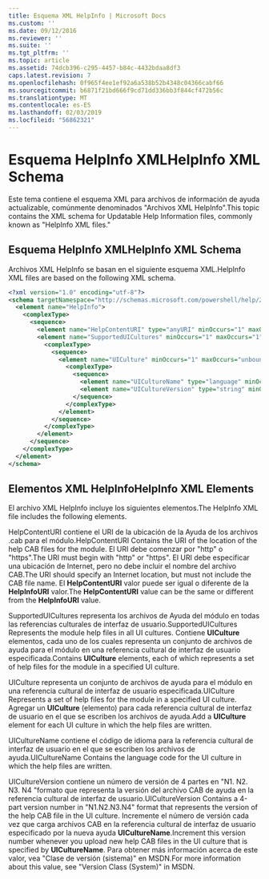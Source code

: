 ```yaml
---
title: Esquema XML HelpInfo | Microsoft Docs
ms.custom: ''
ms.date: 09/12/2016
ms.reviewer: ''
ms.suite: ''
ms.tgt_pltfrm: ''
ms.topic: article
ms.assetid: 74dcb396-c295-4457-b84c-4432bdaa8df3
caps.latest.revision: 7
ms.openlocfilehash: 0f965f4ee1ef92a6a538b52b4348c04366cabf66
ms.sourcegitcommit: b6871f21bd666f9cd71dd336bb3f844cf472b56c
ms.translationtype: MT
ms.contentlocale: es-ES
ms.lasthandoff: 02/03/2019
ms.locfileid: "56862321"
---
```

# <a name="helpinfo-xml-schema"></a><span data-ttu-id="63a0d-102">Esquema HelpInfo XML</span><span class="sxs-lookup"><span data-stu-id="63a0d-102">HelpInfo XML Schema</span></span>

<span data-ttu-id="63a0d-103">Este tema contiene el esquema XML para archivos de información de ayuda actualizable, comúnmente denominados "Archivos XML HelpInfo".</span><span class="sxs-lookup"><span data-stu-id="63a0d-103">This topic contains the XML schema for Updatable Help Information files, commonly known as "HelpInfo XML files."</span></span>

## <a name="helpinfo-xml-schema"></a><span data-ttu-id="63a0d-104">Esquema HelpInfo XML</span><span class="sxs-lookup"><span data-stu-id="63a0d-104">HelpInfo XML Schema</span></span>

<span data-ttu-id="63a0d-105">Archivos XML HelpInfo se basan en el siguiente esquema XML.</span><span class="sxs-lookup"><span data-stu-id="63a0d-105">HelpInfo XML files are based on the following XML schema.</span></span>

```xml
<?xml version="1.0" encoding="utf-8"?>
<schema targetNamespace="http://schemas.microsoft.com/powershell/help/2010/05" xmlns="http://www.w3.org/2001/XMLSchema">
  <element name="HelpInfo">
    <complexType>
      <sequence>
        <element name="HelpContentURI" type="anyURI" minOccurs="1" maxOccurs="1" />
        <element name="SupportedUICultures" minOccurs="1" maxOccurs="1">
          <complexType>
            <sequence>
              <element name="UICulture" minOccurs="1" maxOccurs="unbounded">
                <complexType>
                  <sequence>
                    <element name="UICultureName" type="language" minOccurs="1" maxOccurs="1" />
                    <element name="UICultureVersion" type="string" minOccurs="1" maxOccurs="1" />
                  </sequence>
                </complexType>
              </element>
            </sequence>
          </complexType>
        </element>
      </sequence>
    </complexType>
  </element>
</schema>
```

## <a name="helpinfo-xml-elements"></a><span data-ttu-id="63a0d-106">Elementos XML HelpInfo</span><span class="sxs-lookup"><span data-stu-id="63a0d-106">HelpInfo XML Elements</span></span>

<span data-ttu-id="63a0d-107">El archivo XML HelpInfo incluye los siguientes elementos.</span><span class="sxs-lookup"><span data-stu-id="63a0d-107">The HelpInfo XML file includes the following elements.</span></span>

<span data-ttu-id="63a0d-108">HelpContentURI contiene el URI de la ubicación de la Ayuda de los archivos .cab para el módulo.</span><span class="sxs-lookup"><span data-stu-id="63a0d-108">HelpContentURI Contains the URI of the location of the help CAB files for the module.</span></span> <span data-ttu-id="63a0d-109">El URI debe comenzar por "http" o "https".</span><span class="sxs-lookup"><span data-stu-id="63a0d-109">The URI must begin with "http" or "https".</span></span> <span data-ttu-id="63a0d-110">El URI debe especificar una ubicación de Internet, pero no debe incluir el nombre del archivo CAB.</span><span class="sxs-lookup"><span data-stu-id="63a0d-110">The URI should specify an Internet location, but must not include the CAB file name.</span></span> <span data-ttu-id="63a0d-111">El **HelpContentURI** valor puede ser igual o diferente de la **HelpInfoURI** valor.</span><span class="sxs-lookup"><span data-stu-id="63a0d-111">The **HelpContentURI** value can be the  same or different from the **HelpInfoURI** value.</span></span>

<span data-ttu-id="63a0d-112">SupportedUICultures representa los archivos de Ayuda del módulo en todas las referencias culturales de interfaz de usuario.</span><span class="sxs-lookup"><span data-stu-id="63a0d-112">SupportedUICultures Represents the module help files in all UI cultures.</span></span> <span data-ttu-id="63a0d-113">Contiene **UICulture** elementos, cada uno de los cuales representa un conjunto de archivos de ayuda para el módulo en una referencia cultural de interfaz de usuario especificada.</span><span class="sxs-lookup"><span data-stu-id="63a0d-113">Contains **UICulture** elements, each of which represents a set of help files for the module in a specified UI culture.</span></span>

<span data-ttu-id="63a0d-114">UICulture representa un conjunto de archivos de ayuda para el módulo en una referencia cultural de interfaz de usuario especificada.</span><span class="sxs-lookup"><span data-stu-id="63a0d-114">UICulture Represents a set of help files for the module in a specified UI culture.</span></span> <span data-ttu-id="63a0d-115">Agregar un **UICulture** (elemento) para cada referencia cultural de interfaz de usuario en el que se escriben los archivos de ayuda.</span><span class="sxs-lookup"><span data-stu-id="63a0d-115">Add a **UICulture** element for each UI culture in which the help files are written.</span></span>

<span data-ttu-id="63a0d-116">UICultureName contiene el código de idioma para la referencia cultural de interfaz de usuario en el que se escriben los archivos de ayuda.</span><span class="sxs-lookup"><span data-stu-id="63a0d-116">UICultureName Contains the language code for the UI culture in which the help files are written.</span></span>

<span data-ttu-id="63a0d-117">UICultureVersion contiene un número de versión de 4 partes en "N1. N2. N3. N4 "formato que representa la versión del archivo CAB de ayuda en la referencia cultural de interfaz de usuario.</span><span class="sxs-lookup"><span data-stu-id="63a0d-117">UICultureVersion Contains a 4-part version number in "N1.N2.N3.N4" format that represents the version of the help CAB file in the UI culture.</span></span> <span data-ttu-id="63a0d-118">Incremente el número de versión cada vez que carga archivos CAB en la referencia cultural de interfaz de usuario especificado por la nueva ayuda **UICultureName**.</span><span class="sxs-lookup"><span data-stu-id="63a0d-118">Increment this version number whenever you upload new help CAB files in the UI culture that is specified by **UICultureName**.</span></span> <span data-ttu-id="63a0d-119">Para obtener más información acerca de este valor, vea "Clase de versión (sistema)" en MSDN.</span><span class="sxs-lookup"><span data-stu-id="63a0d-119">For more information about this value, see "Version Class (System)" in MSDN.</span></span>